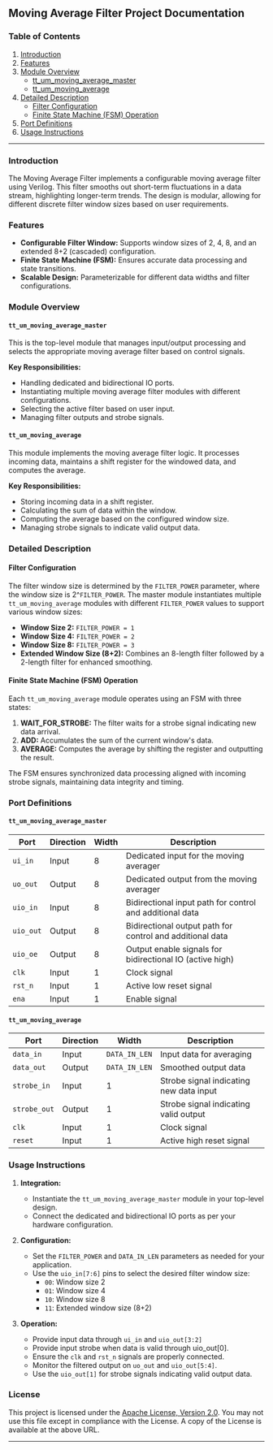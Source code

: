 ## Moving Average Filter Project Documentation

### Table of Contents
1. [Introduction](#introduction)
2. [Features](#features)
3. [Module Overview](#module-overview)
    - [tt_um_moving_average_master](#tt_um_moving_average_master)
    - [tt_um_moving_average](#tt_um_moving_average)
4. [Detailed Description](#detailed-description)
    - [Filter Configuration](#filter-configuration)
    - [Finite State Machine (FSM) Operation](#finite-state-machine-fsm-operation)
5. [Port Definitions](#port-definitions)
6. [Usage Instructions](#usage-instructions)
---

### Introduction

The Moving Average Filter implements a configurable moving average filter using Verilog. This filter smooths out short-term fluctuations in a data stream, highlighting longer-term trends. The design is modular, allowing for different discrete filter window sizes based on user requirements.

### Features

- **Configurable Filter Window:** Supports window sizes of 2, 4, 8, and an extended 8+2 (cascaded) configuration.
- **Finite State Machine (FSM):** Ensures accurate data processing and state transitions.
- **Scalable Design:** Parameterizable for different data widths and filter configurations.

### Module Overview

#### `tt_um_moving_average_master`

This is the top-level module that manages input/output processing and selects the appropriate moving average filter based on control signals.

**Key Responsibilities:**
- Handling dedicated and bidirectional IO ports.
- Instantiating multiple moving average filter modules with different configurations.
- Selecting the active filter based on user input.
- Managing filter outputs and strobe signals.

#### `tt_um_moving_average`

This module implements the moving average filter logic. It processes incoming data, maintains a shift register for the windowed data, and computes the average.

**Key Responsibilities:**
- Storing incoming data in a shift register.
- Calculating the sum of data within the window.
- Computing the average based on the configured window size.
- Managing strobe signals to indicate valid output data.

### Detailed Description

#### Filter Configuration

The filter window size is determined by the `FILTER_POWER` parameter, where the window size is 2^`FILTER_POWER`. The master module instantiates multiple `tt_um_moving_average` modules with different `FILTER_POWER` values to support various window sizes:

- **Window Size 2:** `FILTER_POWER = 1`
- **Window Size 4:** `FILTER_POWER = 2`
- **Window Size 8:** `FILTER_POWER = 3`
- **Extended Window Size (8+2):** Combines an 8-length filter followed by a 2-length filter for enhanced smoothing.

#### Finite State Machine (FSM) Operation

Each `tt_um_moving_average` module operates using an FSM with three states:

1. **WAIT_FOR_STROBE:** The filter waits for a strobe signal indicating new data arrival.
2. **ADD:** Accumulates the sum of the current window's data.
3. **AVERAGE:** Computes the average by shifting the register and outputting the result.

The FSM ensures synchronized data processing aligned with incoming strobe signals, maintaining data integrity and timing.

### Port Definitions

#### `tt_um_moving_average_master`

| Port       | Direction | Width | Description                                                  |
|------------|-----------|-------|--------------------------------------------------------------|
| `ui_in`    | Input     | 8     | Dedicated input for the moving averager                      |
| `uo_out`   | Output    | 8     | Dedicated output from the moving averager                     |
| `uio_in`   | Input     | 8     | Bidirectional input path for control and additional data     |
| `uio_out`  | Output    | 8     | Bidirectional output path for control and additional data    |
| `uio_oe`   | Output    | 8     | Output enable signals for bidirectional IO (active high)      |
| `clk`      | Input     | 1     | Clock signal                                                 |
| `rst_n`    | Input     | 1     | Active low reset signal                                      |
| `ena`      | Input     | 1     | Enable signal                                                |

#### `tt_um_moving_average`

| Port          | Direction | Width        | Description                              |
|---------------|-----------|--------------|------------------------------------------|
| `data_in`     | Input     | `DATA_IN_LEN`| Input data for averaging                 |
| `data_out`    | Output    | `DATA_IN_LEN`| Smoothed output data                     |
| `strobe_in`   | Input     | 1            | Strobe signal indicating new data input  |
| `strobe_out`  | Output    | 1            | Strobe signal indicating valid output    |
| `clk`         | Input     | 1            | Clock signal                             |
| `reset`       | Input     | 1            | Active high reset signal                 |

### Usage Instructions

1. **Integration:**
   - Instantiate the `tt_um_moving_average_master` module in your top-level design.
   - Connect the dedicated and bidirectional IO ports as per your hardware configuration.

2. **Configuration:**
   - Set the `FILTER_POWER` and `DATA_IN_LEN` parameters as needed for your application.
   - Use the `uio_in[7:6]` pins to select the desired filter window size:
     - `00`: Window size 2
     - `01`: Window size 4
     - `10`: Window size 8
     - `11`: Extended window size (8+2)

3. **Operation:**
   - Provide input data through `ui_in` and `uio_out[3:2]`
   - Provide input strobe when data is valid through uio_out[0].
   - Ensure the `clk` and `rst_n` signals are properly connected.
   - Monitor the filtered output on `uo_out` and `uio_out[5:4]`.
   - Use the `uio_out[1]` for strobe signals indicating valid output data.


### License

This project is licensed under the [Apache License, Version 2.0](http://www.apache.org/licenses/LICENSE-2.0). You may not use this file except in compliance with the License. A copy of the License is available at the above URL.

---
